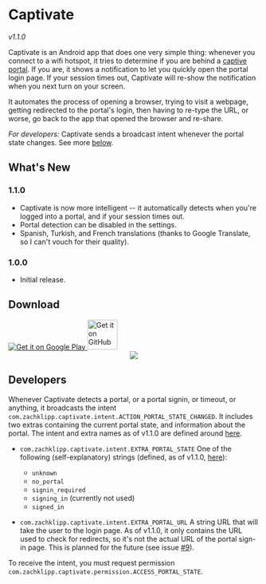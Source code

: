 # Captivate

*v1.1.0*

Captivate is an Android app that does one very simple thing: whenever you connect to a wifi hotspot, it tries to determine if you are behind a [captive portal](http://en.wikipedia.org/wiki/Captive_portal). If you are, it shows a notification to let you quickly open the portal login page. If your session times out, Captivate will re-show the notification when you next turn on your screen.

It automates the process of opening a browser, trying to visit a webpage, getting redirected to the portal's login, then having to re-type the URL, or worse, go back to the app that opened the browser and re-share.

*For developers:* Captivate sends a broadcast intent whenever the portal state changes. See more [below](#developers).

## What's New

### 1.1.0

*   Captivate is now more intelligent -- it automatically detects when you're logged into a portal, and if your session times out.
*   Portal detection can be disabled in the settings.
*   Spanish, Turkish, and French translations (thanks to Google Translate, so I can't vouch for their quality).

### 1.0.0

- Initial release.

## Download

<a href="http://play.google.com/store/apps/details?id=com.zachklipp.captivate">
  <img alt="Get it on Google Play"
       src="http://www.android.com/images/brand/get_it_on_play_logo_large.png" />
</a>
<a href="https://github.com/zach-klippenstein/captivate/downloads">
    <img alt="Get it on GitHub" height="60px"
         src="https://assets.github.com/images/modules/header/logo.png" />
</a>

<div style="text-align: center;">
    <img src="https://chart.googleapis.com/chart?cht=qr&chs=300x300&chl=https://github.com/zach-klippenstein/captivate%23download" />
</div>

## Developers

Whenever Captivate detects a portal, or a portal signin, or timeout, or anything, it broadcasts the intent `com.zachklipp.captivate.intent.ACTION_PORTAL_STATE_CHANGED`. It includes two extras containing the current portal state, and information about the portal. The intent and extra names as of v1.1.0 are defined around [here](https://github.com/zach-klippenstein/captivate/blob/fec8245d90de1e23788ce8924577d24597db3ff2/src/src/com/zachklipp/captivate/service/PortalDetectorService.java#L34).

*   `com.zachklipp.captivate.intent.EXTRA_PORTAL_STATE`
    One of the following (self-explanatory) strings (defined, as of v1.1.0, [here](https://github.com/zach-klippenstein/captivate/blob/fec8245d90de1e23788ce8924577d24597db3ff2/src/src/com/zachklipp/captivate/state_machine/PortalStateMachine.java#L23)):
    *   `unknown`
    *   `no_portal`
    *   `signin_required`
    *   `signing_in` (currently not used)
    *   `signed_in`

*   `com.zachklipp.captivate.intent.EXTRA_PORTAL_URL`
    A string URL that will take the user to the login page. As of v1.1.0, it only contains the URL used to check for redirects, so it's not the actual URL of the portal sign-in page. This is planned for the future (see issue [#9](https://github.com/zach-klippenstein/captivate/issues/9)).

To receive the intent, you must request permission `com.zachklipp.captivate.permission.ACCESS_PORTAL_STATE`.